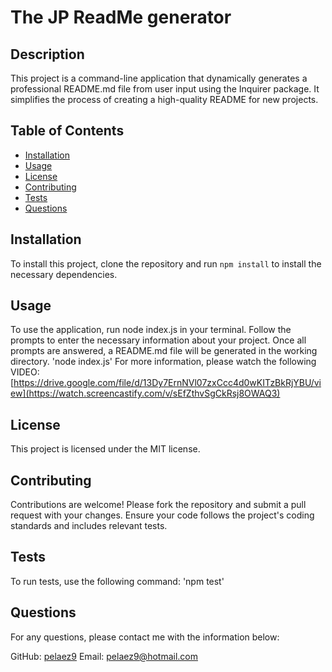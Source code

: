 
# The JP ReadMe generator

## Description
This project is a command-line application that dynamically generates a professional README.md file from user input using the Inquirer package. It simplifies the process of creating a high-quality README for new projects.


## Table of Contents
- [Installation](#installation)
- [Usage](#usage)
- [License](#license)
- [Contributing](#contributing)
- [Tests](#tests)
- [Questions](#questions)

## Installation
To install this project, clone the repository and run `npm install` to install the necessary dependencies.


## Usage
To use the application, run node index.js in your terminal. Follow the prompts to enter the necessary information about your project. Once all prompts are answered, a README.md file will be generated in the working directory.
'node index.js'
For more information, please watch the following VIDEO:
[https://drive.google.com/file/d/13Dy7ErnNVl07zxCcc4d0wKITzBkRjYBU/view](https://watch.screencastify.com/v/sEfZthvSgCkRsj8OWAQ3)

## License
This project is licensed under the MIT license.

## Contributing
Contributions are welcome! Please fork the repository and submit a pull request with your changes. Ensure your code follows the project's coding standards and includes relevant tests.

## Tests
To run tests, use the following command:
'npm test'

## Questions
For any questions, please contact me with the information below:

GitHub: [pelaez9](https://github.com/pelaez9)
Email: pelaez9@hotmail.com
  
